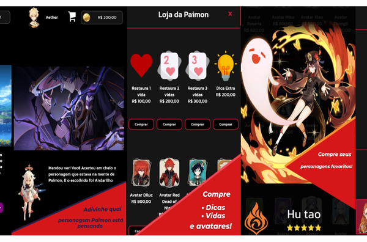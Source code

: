 <div style="display:flex; justify-content: center; align-items:center;flex-direction:row;">
<a href="https://github.com/EryckBorges/Genshin-Impact-Divination/blob/main/imagemJogo/Videoclipe.mp4" width="300" height="600" alt="Video Clipe"></a>

<img src="https://github.com/EryckBorges/Genshin-Impact-Divination/blob/main/imagemJogo/telaInicial.jpg" width="300" height="600" alt="Tela Inicial">

<img src="https://raw.githubusercontent.com/EryckBorges/Genshin-Impact-Divination/main/imagemJogo/dica.webp" width="300" height="600" alt="Tela de Dica">
<img src="https://github.com/EryckBorges/Genshin-Impact-Divination/blob/main/imagemJogo/comprarItens.jpg" width="300" height="600" alt="Tela Compras">
<img src="https://raw.githubusercontent.com/EryckBorges/Genshin-Impact-Divination/main/imagemJogo/comprarPersonagens.webp" width="300" height="600" alt="Tela Compra Personagem">
<img src="https://raw.githubusercontent.com/EryckBorges/Genshin-Impact-Divination/main/imagemJogo/editarPerfil.webp" width="300" height="600" alt="Tela Para Editar Perfil">
  
</div>




